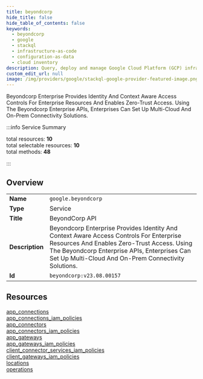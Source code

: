 ```yaml
---
title: beyondcorp
hide_title: false
hide_table_of_contents: false
keywords:
  - beyondcorp
  - google
  - stackql
  - infrastructure-as-code
  - configuration-as-data
  - cloud inventory
description: Query, deploy and manage Google Cloud Platform (GCP) infrastructure and resources using SQL
custom_edit_url: null
image: /img/providers/google/stackql-google-provider-featured-image.png
---
```

Beyondcorp Enterprise Provides Identity And Context Aware Access Controls For Enterprise Resources And Enables Zero-Trust Access. Using The Beyondcorp Enterprise APIs, Enterprises Can Set Up Multi-Cloud And On-Prem Connectivity Solutions.  
    
:::info Service Summary

<div class="row">
<div class="providerDocColumn">
<span>total resources:&nbsp;<b>10</b></span><br />
<span>total selectable resources:&nbsp;<b>10</b></span><br />
<span>total methods:&nbsp;<b>48</b></span><br />
</div>
</div>

:::

## Overview
<table><tbody>
<tr><td><b>Name</b></td><td><code>google.beyondcorp</code></td></tr>
<tr><td><b>Type</b></td><td>Service</td></tr>
<tr><td><b>Title</b></td><td>BeyondCorp API</td></tr>
<tr><td><b>Description</b></td><td>Beyondcorp Enterprise Provides Identity And Context Aware Access Controls For Enterprise Resources And Enables Zero-Trust Access. Using The Beyondcorp Enterprise APIs, Enterprises Can Set Up Multi-Cloud And On-Prem Connectivity Solutions.</td></tr>
<tr><td><b>Id</b></td><td><code>beyondcorp:v23.08.00157</code></td></tr>
</tbody></table>

## Resources
<div class="row">
<div class="providerDocColumn">
<a href="/providers/google/beyondcorp/app_connections/">app_connections</a><br />
<a href="/providers/google/beyondcorp/app_connections_iam_policies/">app_connections_iam_policies</a><br />
<a href="/providers/google/beyondcorp/app_connectors/">app_connectors</a><br />
<a href="/providers/google/beyondcorp/app_connectors_iam_policies/">app_connectors_iam_policies</a><br />
<a href="/providers/google/beyondcorp/app_gateways/">app_gateways</a><br />
</div>
<div class="providerDocColumn">
<a href="/providers/google/beyondcorp/app_gateways_iam_policies/">app_gateways_iam_policies</a><br />
<a href="/providers/google/beyondcorp/client_connector_services_iam_policies/">client_connector_services_iam_policies</a><br />
<a href="/providers/google/beyondcorp/client_gateways_iam_policies/">client_gateways_iam_policies</a><br />
<a href="/providers/google/beyondcorp/locations/">locations</a><br />
<a href="/providers/google/beyondcorp/operations/">operations</a><br />
</div>
</div>
